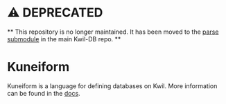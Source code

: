 # :warning: DEPRECATED

** This repository is no longer maintained. It has been moved to the [parse submodule](<https://github.com/kwilteam/kwil-db/tree/main/parse>) in the main Kwil-DB repo. **

# Kuneiform

Kuneiform is a language for defining databases on Kwil. More information can be found in the [docs](https://docs.kwil.com/docs/kuneiform/introduction).
